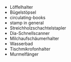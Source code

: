 * Löffelhalter
* Bügelstöpsel
* circulating-books
* stamp in general
* Streichholzschachtelstapler
* Dia-Schnellscanner
* Milchaufschäumerhalter
* Wasserbad
* Tischmikrofonhalter
* Murmelfänger
